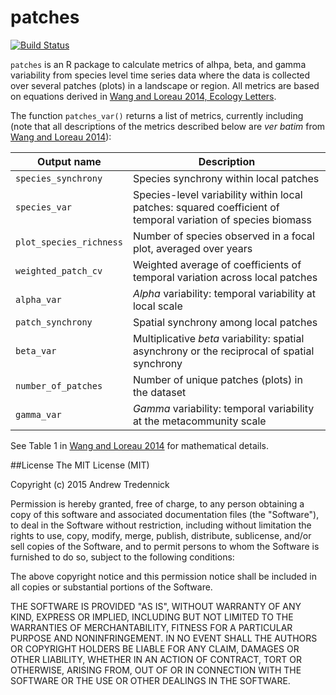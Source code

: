 # patches
[![Build Status](https://travis-ci.org/atredennick/patches.svg?branch=master)](https://travis-ci.org/atredennick/patches)

`patches` is an R package to calculate metrics of alhpa, beta, and gamma variability from species level time series data where the data is collected over several patches (plots) in a landscape or region. All metrics are based on equations derived in [Wang and Loreau 2014, Ecology Letters](http://onlinelibrary.wiley.com/doi/10.1111/ele.12292/abstract). 

The function `patches_var()` returns a list of metrics, currently including (note that all descriptions of the metrics described below are *ver batim* from [Wang and Loreau 2014](http://onlinelibrary.wiley.com/doi/10.1111/ele.12292/abstract)):

| Output name | Description |
| ----------- | ----------- |
| `species_synchrony` | Species synchrony within local patches |
| `species_var` | Species-level variability within local patches: squared coefficient of temporal variation of species biomass |
| `plot_species_richness` | Number of species observed in a focal plot, averaged over years |
| `weighted_patch_cv` | Weighted average of coefficients of temporal variation across local patches |
| `alpha_var` | *Alpha* variability: temporal variability at local scale |
| `patch_synchrony` | Spatial synchrony among local patches |
| `beta_var` | Multiplicative *beta* variability: spatial asynchrony or the reciprocal of spatial synchrony |
| `number_of_patches` | Number of unique patches (plots) in the dataset |
| `gamma_var` | *Gamma* variability: temporal variability at the metacommunity scale |

See Table 1 in [Wang and Loreau 2014](http://onlinelibrary.wiley.com/doi/10.1111/ele.12292/abstract) for mathematical details.

##License
The MIT License (MIT)

Copyright (c) 2015 Andrew Tredennick

Permission is hereby granted, free of charge, to any person obtaining a copy
of this software and associated documentation files (the "Software"), to deal
in the Software without restriction, including without limitation the rights
to use, copy, modify, merge, publish, distribute, sublicense, and/or sell
copies of the Software, and to permit persons to whom the Software is
furnished to do so, subject to the following conditions:

The above copyright notice and this permission notice shall be included in all
copies or substantial portions of the Software.

THE SOFTWARE IS PROVIDED "AS IS", WITHOUT WARRANTY OF ANY KIND, EXPRESS OR
IMPLIED, INCLUDING BUT NOT LIMITED TO THE WARRANTIES OF MERCHANTABILITY,
FITNESS FOR A PARTICULAR PURPOSE AND NONINFRINGEMENT. IN NO EVENT SHALL THE
AUTHORS OR COPYRIGHT HOLDERS BE LIABLE FOR ANY CLAIM, DAMAGES OR OTHER
LIABILITY, WHETHER IN AN ACTION OF CONTRACT, TORT OR OTHERWISE, ARISING FROM,
OUT OF OR IN CONNECTION WITH THE SOFTWARE OR THE USE OR OTHER DEALINGS IN THE
SOFTWARE.


